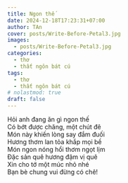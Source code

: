 ```yaml
---
title: Ngon thế
date: 2024-12-18T17:23:31+07:00
author: TAn
cover: posts/Write-Before-Petal3.jpg
images:
  - posts/Write-Before-Petal3.jpg
categories:
  - thơ
  - thất ngôn bát cú
tags:
  - thơ
  - thất ngôn bát cú
# nolastmod: true
draft: false
---
```


Hỏi anh đang ăn gì ngon thế  
Có bớt được chăng, một chút đê  
Món này khiến lòng say đắm đuối  
Hương thơm lan tỏa khắp mọi bề  
Món ngon nóng hổi thơm ngọt lịm  
Đặc sản quê hương đậm vị quê  
Xin cho tớ một múc nhỏ nhé  
Bạn bè chung vui đừng có chê!